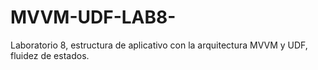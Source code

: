 # MVVM-UDF-LAB8-
Laboratorio 8, estructura de aplicativo con la arquitectura MVVM y UDF, fluidez de estados.
